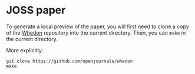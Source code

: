 JOSS paper
==========

To generate a local preview of the paper, you will first need to clone a copy of the [Whedon](https://github.com/openjournals/whedon) repository into the current directory.  Then, you can `make` in the current directory.

More explicitly:

```
git clone https://github.com/openjournals/whedon
make
```


